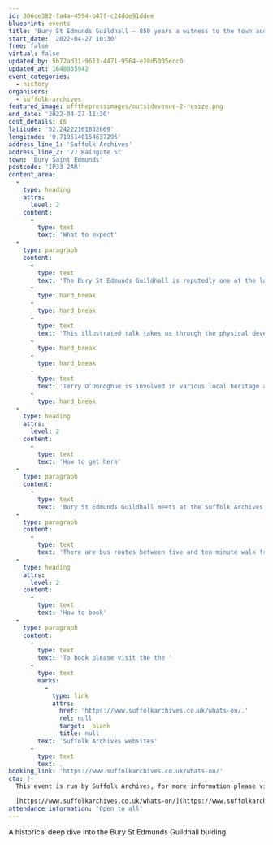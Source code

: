```yaml
---
id: 306ce382-fa4a-4594-b47f-c24dde91ddee
blueprint: events
title: 'Bury St Edmunds Guildhall – 850 years a witness to the town and county'
start_date: '2022-04-27 10:30'
free: false
virtual: false
updated_by: 5b72ad31-9613-4471-9564-e28d5005ecc0
updated_at: 1648035942
event_categories:
  - history
organisers:
  - suffolk-archives
featured_image: offthepressimages/outsidevenue-2-resize.png
end_date: '2022-04-27 11:30'
cost_details: £6
latitude: '52.24222161832669'
longitude: '0.7195140154637296'
address_line_1: 'Suffolk Archives'
address_line_2: '77 Raingate St'
town: 'Bury Saint Edmunds'
postcode: 'IP33 2AR'
content_area:
  -
    type: heading
    attrs:
      level: 2
    content:
      -
        type: text
        text: 'What to expect'
  -
    type: paragraph
    content:
      -
        type: text
        text: 'The Bury St Edmunds Guildhall is reputedly one of the largest and certainly longest continuously used civic buildings in England. Its long history began under the shadow of one of the most powerful Benedictine abbeys in the land and as such was a focus of tension between town and abbey. Following the abbey’s dissolution, being the administrative centre of town life for the next 300 years, it witnessed both violence and celebration in equal measure. The Guildhall has also played a significant role in shaping the course of the nation’s history, even into the twentieth century and the dark days of the Second World War.'
      -
        type: hard_break
      -
        type: hard_break
      -
        type: text
        text: 'This illustrated talk takes us through the physical development of the Guildhall over the centuries, including the notable events and famous personalities who have passed through its imposing entrance.'
      -
        type: hard_break
      -
        type: hard_break
      -
        type: text
        text: 'Terry O’Donoghue is involved in various local heritage activities including being a registered town guide, historical adviser to the WSH history society, Guildhall volunteer and trustee of the Bury Society. Terry is also active as a speaker on many aspects of the town and county history.'
      -
        type: hard_break
  -
    type: heading
    attrs:
      level: 2
    content:
      -
        type: text
        text: 'How to get here'
  -
    type: paragraph
    content:
      -
        type: text
        text: 'Bury St Edmunds Guildhall meets at the Suffolk Archives in Bury St Edmunds, IP33 2AR.'
  -
    type: paragraph
    content:
      -
        type: text
        text: 'There are bus routes between five and ten minute walk from the venue.'
  -
    type: heading
    attrs:
      level: 2
    content:
      -
        type: text
        text: 'How to book'
  -
    type: paragraph
    content:
      -
        type: text
        text: 'To book please visit the the '
      -
        type: text
        marks:
          -
            type: link
            attrs:
              href: 'https://www.suffolkarchives.co.uk/whats-on/.'
              rel: null
              target: _blank
              title: null
        text: 'Suffolk Archives websites'
      -
        type: text
        text: .
booking_link: 'https://www.suffolkarchives.co.uk/whats-on/'
cta: |-
  This event is run by Suffolk Archives, for more information please visit the websiteL

  [https://www.suffolkarchives.co.uk/whats-on/](https://www.suffolkarchives.co.uk/whats-on/)
attendance_information: 'Open to all'
---
```

A historical deep dive into the Bury St Edmunds Guildhall bulding.